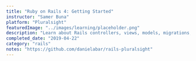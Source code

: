 ```yaml
---
title: "Ruby on Rails 4: Getting Started"
instructor: "Samer Buna"
platform: "Pluralsight"
featuredImage: "../images/learning/placeholder.png"
description: "Learn about Rails controllers, views, models, migrations, emails, background jobs, the asset pipeline, and deployment."
completed_date: "2019-04-22"
category: "rails"
notes: "https://github.com/danielabar/rails-pluralsight"
---
```

